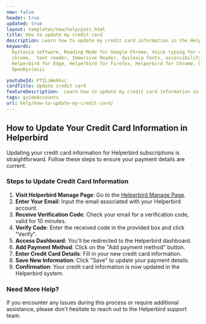 ```yaml
---
new: false
header: true
updated: true
layout: templates/new/help/post.html
title: How to update my credit card
description: Learn how to update my credit card information in the Helperbird browser extension.
keywords:
  Dyslexia software, Reading Mode for Google Chrome, Voice typing for chrome, Text to speech for
  chrome,  text reader, Immersive Reader, dyslexia fonts, accessibility software, dyslexia software,
  Helperbird for Edge, Helperbird for Firefox, Helperbird for Chrome, Opendyslexic for Chrome,
  OpenDyslexic

youtubeId: PfILiWebkuc
cardTitle: Update credit card
featureDescription:  Learn how to update my credit card information in the Helperbird browser extension.
tags: guideAccounts
url: help/how-to-update-my-credit-card/
---
```


## How to Update Your Credit Card Information in Helperbird

Updating your credit card information for Helperbird subscriptions is straightforward. Follow these steps to ensure your payment details are current.

### Steps to Update Credit Card Information

1. **Visit Helperbird Manage Page**: Go to the [Helperbird Manage Page](https://payments.coffeeandfun.com/p/login/cN214adE29toci4bII).
2. **Enter Your Email**: Input the email associated with your Helperbird account.
3. **Receive Verification Code**: Check your email for a verification code, valid for 10 minutes.
4. **Verify Code**: Enter the received code in the provided box and click "Verify".
5. **Access Dashboard**: You'll be redirected to the Helperbird dashboard.
6. **Add Payment Method**: Click on the "Add payment method" button.
7. **Enter Credit Card Details**: Fill in your new credit card information.
8. **Save New Information**: Click "Save" to update your payment details.
9. **Confirmation**: Your credit card information is now updated in the Helperbird system.

### Need More Help?

If you encounter any issues during this process or require additional assistance, please don't hesitate to reach out to the Helperbird support team.